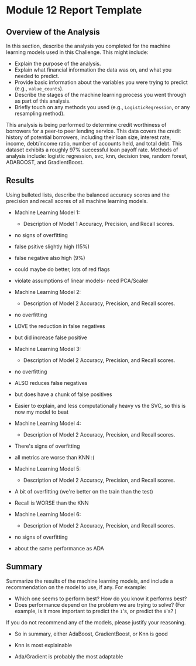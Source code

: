 # Module 12 Report Template

## Overview of the Analysis

In this section, describe the analysis you completed for the machine learning models used in this Challenge. This might include:

* Explain the purpose of the analysis.
* Explain what financial information the data was on, and what you needed to predict.
* Provide basic information about the variables you were trying to predict (e.g., `value_counts`).
* Describe the stages of the machine learning process you went through as part of this analysis.
* Briefly touch on any methods you used (e.g., `LogisticRegression`, or any resampling method).

This analysis is being performed to determine credit worthiness of borrowers for a peer-to peer lending service. This data covers the credit history of potential borrowers, including their loan size, interest rate, income, debt/income ratio, number of accounts held, and total debt. This dataset exhibits a roughly 97% successful loan payoff rate. Methods of analysis include: logistic regression, svc, knn, decision tree, random forest, ADABOOST, and GradientBoost.

## Results

Using bulleted lists, describe the balanced accuracy scores and the precision and recall scores of all machine learning models.

* Machine Learning Model 1:
  * Description of Model 1 Accuracy, Precision, and Recall scores.
* no signs of overfitting
* false psitive slightly high (15%)
* false negative also high (9%)

* could maybe do better, lots of red flags
* violate assumptions of linear models- need PCA/Scaler


* Machine Learning Model 2:
  * Description of Model 2 Accuracy, Precision, and Recall scores.
* no overfitting
* LOVE the reduction in false negatives
* but did increase false positive

* Machine Learning Model 3:
  * Description of Model 2 Accuracy, Precision, and Recall scores.
* no overfitting
* ALSO reduces false negatives
* but does have a chunk of false positives
* Easier to explain, and less computationally heavy vs the SVC, so this is now my model to beat

* Machine Learning Model 4:
  * Description of Model 2 Accuracy, Precision, and Recall scores.
* There's signs of overfitting
* all metrics are worse than KNN :(

* Machine Learning Model 5:
  * Description of Model 2 Accuracy, Precision, and Recall scores.
* A bit of overfitting (we're better on the train than the test)
* Recall is WORSE than the KNN

* Machine Learning Model 6:
  * Description of Model 2 Accuracy, Precision, and Recall scores.
* no signs of overfitting
* about the same performance as ADA

## Summary

Summarize the results of the machine learning models, and include a recommendation on the model to use, if any. For example:
* Which one seems to perform best? How do you know it performs best?
* Does performance depend on the problem we are trying to solve? (For example, is it more important to predict the `1`'s, or predict the `0`'s? )

If you do not recommend any of the models, please justify your reasoning.

* So in summary, either AdaBoost, GradientBoost, or Knn is good

* Knn is most explainable
* Ada/Gradient is probably the most adaptable 
